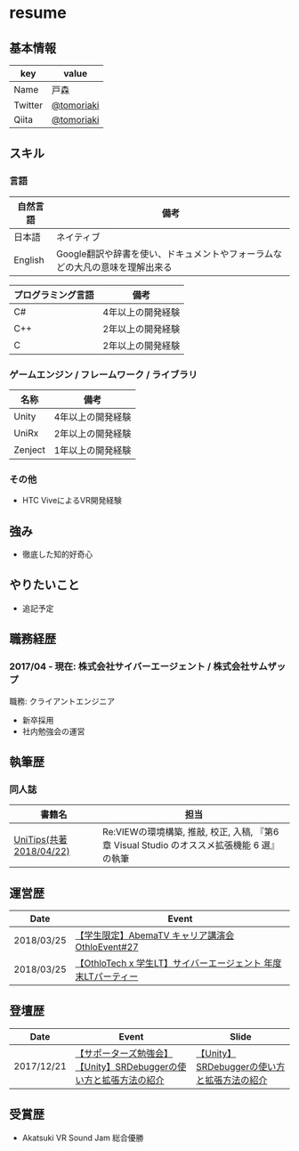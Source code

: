 # resume

## 基本情報

|key|value|
|---|-----|
|Name|戸森|
|Twitter|[@tomoriaki](https://twitter.com/tomoriaki)|
|Qiita|[@tomoriaki](https://qiita.com/tomoriaki)|

## スキル

### 言語

|自然言語|備考|
|---|---|
|日本語|ネイティブ|
|English|Google翻訳や辞書を使い、ドキュメントやフォーラムなどの大凡の意味を理解出来る|

|プログラミング言語|備考|
|---|---|
|C#|4年以上の開発経験|
|C++|2年以上の開発経験|
|C|2年以上の開発経験|

### ゲームエンジン / フレームワーク / ライブラリ

|名称|備考|
|---|---|
|Unity|4年以上の開発経験|
|UniRx|2年以上の開発経験|
|Zenject|1年以上の開発経験|

### その他

- HTC ViveによるVR開発経験

## 強み

- 徹底した知的好奇心

## やりたいこと

- 追記予定

## 職務経歴

### 2017/04 - 現在: 株式会社サイバーエージェント / 株式会社サムザップ

職務: クライアントエンジニア

- 新卒採用
- 社内勉強会の運営

## 執筆歴

### 同人誌

|書籍名|担当|
|---|---|
|[UniTips(共著 2018/04/22)](https://techbookfest.org/event/tbf04/circle/22020006)|Re:VIEWの環境構築, 推敲, 校正, 入稿, 『第6章 Visual Studio のオススメ拡張機能 6 選』の執筆|

## 運営歴

|Date|Event|
|----|-----|
|2018/03/25|[【学生限定】AbemaTV キャリア講演会 OthloEvent#27](https://othlotech.connpass.com/event/80461/)|
|2018/03/25|[【OthloTech x 学生LT】サイバーエージェント 年度末LTパーティー](https://othlotech.connpass.com/event/80462/)|

## 登壇歴

|Date|Event|Slide|
|----|-----|-----|
|2017/12/21|[【サポーターズ勉強会】【Unity】SRDebuggerの使い方と拡張方法の紹介](https://supporterzcolab.com/event/242/)|[【Unity】SRDebuggerの使い方と拡張方法の紹介](https://qiita.com/tomoriaki/items/a2372333f8b73b421113)|

## 受賞歴
- Akatsuki VR Sound Jam 総合優勝
